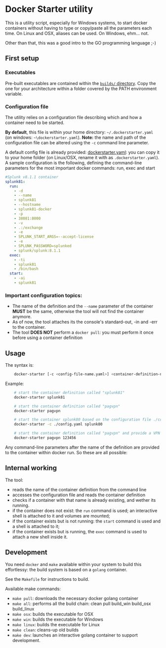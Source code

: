 # Docker Starter utility

This is a utility script, especially for Windows systems, to start docker containers without having to type or copy/paste all the parameters each time. On Linux and OSX, aliases can be used. On Windows, ehm... not. 

Other than that, this was a good intro to the GO programming language ;-)


## First setup

### Executables
Pre-built executables are contained within the [`builds/` directory](builds/). Copy the one for your architecture within a folder covered by the PATH environment variable.

### Configuration file
The utility relies on a configuration file describing which and how a container need to be started. 

**By default**, this file is within your home directory: `~/.dockerstarter.yaml` (on windows: `~\dockerstarter.yaml`). **Note:** the name and path of the configuration file can be altered using the `-c` command line parameter.

A default config file is already provided: [dockerstarter.yaml](src/dockerstarter.yaml): you can copy it to your home folder (on Linux/OSX, rename it with as `.dockerstarter.yaml`).
A sample configuration is the following, defining the command-line parameters for the most important docker commands: run, exec and start

```yaml
#Splunk v8.1.1 container
splunk81:
  run:
    - -d
    - --name
    - splunk81
    - --hostname
    - splunk81-docker
    - -p
    - 38081:8000
    - -v
    - .:/exchange
    - -e
    - SPLUNK_START_ARGS=--accept-license
    - -e
    - SPLUNK_PASSWORD=splunked
    - splunk/splunk:8.1.1
  exec:
    - -ti
    - splunk81
    - /bin/bash
  start:
    - -ai
    - splunk81
```

### Important configuration topics:

- The name of the definition and the `--name` parameter of the container **MUST** be the same, otherwise the tool will not find the container anymore.
- As of now, the tool attaches its the console's standard-out, -in and -err to the container.
- The tool **DOES NOT** perform a `docker pull`: you must perform it once before using a container definition


## Usage
The syntax is: 

```bash
    docker-starter [-c <config-file-name.yaml>] <container-definition-name> [additional optinal parameters for 'docker run']
```

Example:

```bash
    # start the container definition called "splunk81"
    docker-starter splunk81

    # start the container definition called "pagvpn"
    docker-starter pagvpn

    # start the container splunk80 based on the configuration file ./config.yaml
    docker-starter -c ./config.yaml splunk80

    # start the container definition called "pagvpn" and provide a VPN token code already
    docker-starter pagvpn 123456
```

Any command-line parameters after the name of the definition are provided to the container within docker run. So these are all possible: 


## Internal working
The tool:
- reads the name of the container definition from the command line
- accesses the configuration file and reads the container definition
- checks if a container with that name is already existing, and wether its running. 
- if the container does not exist: the `run` command is used; an interactive shell is attached to it and volumes are mounted;
- if the container exists but is not running: the `start` command is used and a shell is attached to it;
- if the container exists but is running, the `exec` command is used to attach a new shell inside it.

## Development
You need `docker` and `make` available within your system to build this effortlessy: the build system is based on a `golang` container.

See the `Makefile` for instructions to build.

Available make commands: 

- `make pull`: downloads the necessary docker golang container
- `make all`: performs all the build chain: clean pull build_win build_osx build_linux
- `make osx`: builds the executable for OSX
- `make win`: builds the executable for Windows
- `make linux`: builds the executable for Linux
- `make clean`: cleans-up old builds
- `make dev`: launches an interactive golang container to support development.

